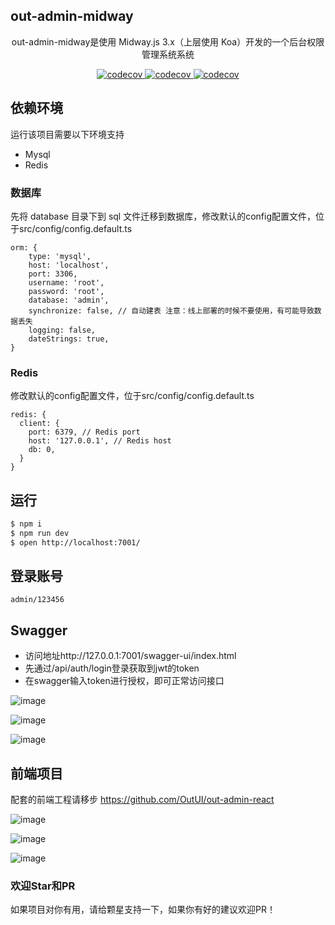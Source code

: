 ## out-admin-midway
<p align="center">out-admin-midway是使用 Midway.js 3.x（上层使用 Koa）开发的一个后台权限管理系统系统
<p align="center">
  <a href="http://midwayjs.org/" target="_blank">
    <img src="https://img.shields.io/badge/midway-3.x-green#:~:text=midway-,midway,-3.x" alt="codecov" />
  </a>
  <a href="https://github.com/Outjs/out-admin-midway" target="_blank">
    <img src="https://img.shields.io/badge/version-1.0.0-green#:~:text=version-,version,-1.0.0" alt="codecov" />
  </a>
  <a href="https://github.com/Outjs/out-admin-midway/blob/master/LICENSE" target="_blank">
    <img src="https://img.shields.io/crates/l/MIT?label=license&logo=MIT" alt="codecov" />
  </a>
</p>


## 依赖环境


运行该项目需要以下环境支持
- Mysql
- Redis


### 数据库

先将 database 目录下到 sql 文件迁移到数据库，修改默认的config配置文件，位于src/config/config.default.ts

```
orm: {
    type: 'mysql',
    host: 'localhost',
    port: 3306,
    username: 'root',
    password: 'root',
    database: 'admin',
    synchronize: false, // 自动建表 注意：线上部署的时候不要使用，有可能导致数据丢失
    logging: false,
    dateStrings: true,
}
```

### Redis
修改默认的config配置文件，位于src/config/config.default.ts
```
redis: {
  client: {
    port: 6379, // Redis port
    host: '127.0.0.1', // Redis host
    db: 0,
  }
}

```

## 运行

```bash
$ npm i
$ npm run dev
$ open http://localhost:7001/
```

## 登录账号
```
admin/123456
```


## Swagger


 - 访问地址http://127.0.0.1:7001/swagger-ui/index.html
- 先通过/api/auth/login登录获取到jwt的token
- 在swagger输入token进行授权，即可正常访问接口

![image](https://github.com/Outjs/static/blob/main/outjs/outjs-1.png)

![image](https://github.com/Outjs/static/blob/main/outjs/outjs-2.png)

![image](https://github.com/Outjs/static/blob/main/outjs/outjs-3.png)

## 前端项目

配套的前端工程请移步 https://github.com/OutUI/out-admin-react

![image](https://github.com/Outjs/static/blob/main/outjs/ui-3.png)

![image](https://github.com/Outjs/static/blob/main/outjs/ui-1.png)

![image](https://github.com/Outjs/static/blob/main/outjs/ui-2.png)

### 欢迎Star和PR
如果项目对你有用，请给颗星支持一下，如果你有好的建议欢迎PR！
